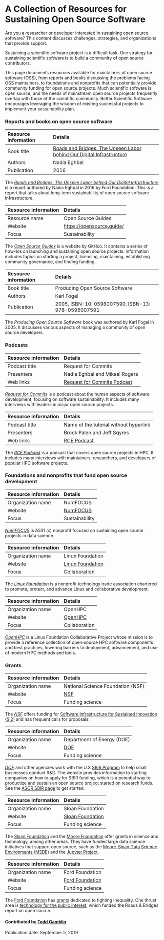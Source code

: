 # A Collection of Resources for Sustaining Open Source Software
<!-- deck start -->
Are you a researcher or developer interested in sustaining open source software?  This content discusses challenges, strategies, and organizations that provide support.
<!-- deck end -->

Sustaining a scientific software project is a difficult task.  One
strategy for sustaining scientific software is to build a community of
open source contributors.  

This page documents resources available for maintainers of open source
software (OSS), from reports and books discussing the problems facing OSS
maintainers, to foundations and nonprofits that can potentially provide
community funding for open source projects.  Much scientific software is
open source, and the needs of mainstream open source projects frequently
overlap with those of the scientific community.  Better Scientific
Software encourages leveraging the wisdom of existing successful projects
to implement your sustainability plan.


### Reports and books on open source software

Resource information | Details 
:--- | :--- 
Book title | [Roads and Bridges: The Unseen Labor behind Our Digital Infrastructure](https://www.fordfoundation.org/library/reports-and-studies/roads-and-bridges-the-unseen-labor-behind-our-digital-infrastructure/)
Authors | Nadia Eghbal
Publication | 2016

The *[Roads and Bridges: The Unseen Labor behind Our Digital Infrastructure](https://www.fordfoundation.org/library/reports-and-studies/roads-and-bridges-the-unseen-labor-behind-our-digital-infrastructure/)* is a report authored by Nadia Eghbal in 2016 by Ford Foundation. This is a report that talks about long-term sustainability of open source software infrastructure.

Resource information | Details 
:--- | :--- 
Resource name | Open Source Guides
Website | https://opensource.guide/
Focus | Sustainability

The *[Open Source Guides](https://opensource.guide/)* is a website by GitHub. It contains a series of how-tos on launching and sustaining open source projects. Information includes topics on starting a project, licensing, maintaining, establishing community governance, and finding funding.

Resource information | Details 
:--- | :--- 
Book title | Producing Open Source Software
Authors | Karl Fogel
Publication | 2005, ISBN-10: 0596007590, ISBN-13: 978-0596007591

The *Producing Open Source Software* book was authored by Karl Fogel in 2005. It discusses various aspects of managing a community of open source developers.

### Podcasts

Resource information | Details 
:--- | :--- 
Podcast title  | Request for Commits 
Presenters | Nadia Eghbal and Mikeal Rogers
Web links | [Request for Commits Podcast](https://changelog.com/rfc)

*[Request for Commits](https://changelog.com/rfc)* is a podcast about the human aspects of software development, focusing on software sustainability. It includes many interviews with leaders in major open source projects.

Resource information | Details 
:--- | :--- 
Podcast title  | Name of the tutorial without hyperlink 
Presenters | Brock Palen and Jeff Sqyres
Web links | [RCE Podcast](http://www.rce-cast.com/)

The *[RCE Podcast](http://www.rce-cast.com/)* is a podcast that covers open source projects in HPC. It includes many interviews with maintainers, researchers, and developers of popular HPC software projects. 

### Foundations and nonprofits that fund open source development
Resource information | Details 
:--- | :--- 
Organization name | NumFOCUS
Website | [NumFOCUS](http://www.numfocus.org/)
Focus | Sustainability

*[NumFOCUS](http://www.numfocus.org/)* is A501 (c) nonprofit focused on sustaining open source projects in data science.

Resource information | Details 
:--- | :--- 
Organization name | Linux Foundation
Website | [Linux Foundation](https://www.linuxfoundation.org/)
Focus | Collaboration

The *[Linux Foundation](https://www.linuxfoundation.org/)* is a nonprofit technology trade association chartered to promote, protect, and advance Linux and collaborative development.

Resource information | Details 
:--- | :--- 
Organization name | OpenHPC
Website | [OpenHPC](https://openhpc.community)
Focus | Collaboration

*[OpenHPC](https://openhpc.community)* is a Linux Foundation Collaborative Project whose mission is to provide a reference collection of open-source HPC software components and best practices, lowering barriers to deployment, advancement, and use of modern HPC methods and tools.


### Grants

Resource information | Details 
:--- | :--- 
Organization name | National Science Foundation (NSF)
Website | [NSF](https://www.nsf.gov)
Focus | Funding science

The *[NSF](https://www.nsf.gov)* offers funding for [Software Infrastructure for Sustained Innovation (SI2)](https://www.nsf.gov/pubs/2016/nsf16532/nsf16532.htm) and has frequent calls for proposals.

Resource information | Details 
:--- | :--- 
Organization name | Department of Energy (DOE)
Website | [DOE](https://energy.gov/)
Focus | Funding science

*[DOE](https://energy.gov/)* and other agencies work with the U.S [SBIR Program](https://www.sbir.gov/) to help small businesses conduct R&D. The website provides information to starting companies on how to apply for SBIR funding, which is a potential way to productize and sustain an open source project started on research funds. See the [ASCR SBIR page](https://science.energy.gov/sbir/) to get started.

Resource information | Details 
:--- | :--- 
Organization name | Sloan Foundation
Website | [Sloan Foundation](https://sloan.org/)
Focus | Funding science

The [Sloan Foundation](https://sloan.org/) and the [Moore Foundation](https://www.moore.org/) offer grants in science and technology, among other areas. They have funded large data science initiatives that support open source, such as the [Moore-Sloan Data Science Environments (MSDE)](http://msdse.org/) and the [Jupyter Project](https://blog.jupyter.org/new-funding-for-jupyter-12009a836867).

Resource information | Details 
:--- | :--- 
Organization name | Ford Foundation
Website | [Ford Foundation](https://www.fordfoundation.org)
Focus | Funding science

The [Ford Foundation](https://www.fordfoundation.org) has [grants](https://www.fordfoundation.org/work/our-grants/) dedicated to fighting inequality. One thrust area is [technology for the public interest](https://www.fordfoundation.org/work/challenging-inequality/), which funded the Roads & Bridges report on open source.

#### Contributed by [Todd Gamblin](https://github.com/tgamblin)

Publication date: September 5, 2019

<!---
Publish: yes
Categories: Collaboration
Topics: Licensing, Strategies for more effective teams, Funding sources and programs
Tags: document, website, book, organization, funding-program, funding-agency
Level: 2
Prerequisites: defaults
Aggregate: none
--->
